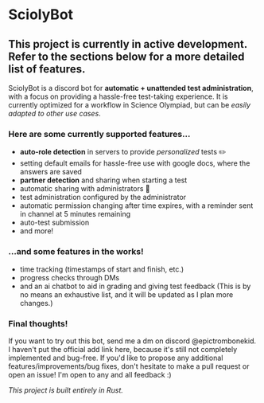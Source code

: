 # SciolyBot

## This project is currently in active development. Refer to the sections below for a more detailed list of features.

SciolyBot is a discord bot for **automatic + unattended test administration**, with a focus on providing a hassle-free test-taking experience.
It is currently optimized for a workflow in Science Olympiad, but can be _easily adapted to other use cases_.

### Here are some currently supported features...
- **auto-role detection** in servers to provide _personalized_ tests ✏️
- setting default emails for hassle-free use with google docs, where the answers are saved
- **partner detection** and sharing when starting a test
- automatic sharing with administrators 🔗
- test administration configured by the administrator
- automatic permission changing after time expires, with a reminder sent in channel at 5 minutes remaining
- auto-test submission
- and more!

### ...and some features in the works!
- time tracking (timestamps of start and finish, etc.)
- progress checks through DMs
- and an ai chatbot to aid in grading and giving test feedback
(This is by no means an exhaustive list, and it will be updated as I plan more changes.)

### Final thoughts!
If you want to try out this bot, send me a dm on discord @epictrombonekid. I haven't put the official add link here, because it's still not completely implemented and bug-free.
If you'd like to propose any additional features/improvements/bug fixes, don't hesitate to make a pull request or open an issue!
I'm open to any and all feedback :)

_This project is built entirely in Rust._
